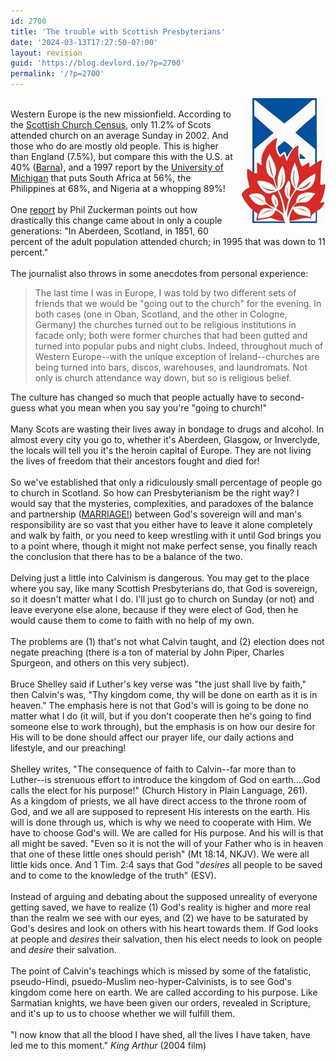 ```yaml
---
id: 2700
title: 'The trouble with Scottish Presbyterians'
date: '2024-03-13T17:27:50-07:00'
layout: revision
guid: 'https://blog.devlord.io/?p=2700'
permalink: '/?p=2700'
---
```


<a href="/assets/img/2011/10/cosic-logo.jpg" style="clear:right;float:right;margin-bottom:1em;margin-left:1em;"><img border="0" height="200" src="/assets/img/2011/10/cosic-logo.jpg?w=201" width="134" /></a><br />Western Europe is the new missionfield.  According to the <a href="http://www.scottishchristian.com/features/0305census01.shtml" target="_blank" rel="noopener">Scottish Church Census</a>, only 11.2% of Scots attended church on an average Sunday in 2002.  And those who do are mostly old people.  This is higher than England (7.5%), but compare this with the U.S. at 40% (<a href="http://www.barna.org/FlexPage.aspx?Page=BarnaUpdate&amp;BarnaUpdateID=120" target="_blank" rel="noopener">Barna</a>), and a 1997 report by the <a href="http://www.adherents.com/Na/Na_44.html" target="_blank" rel="noopener">University of Michigan</a> that puts South Africa at 56%, the Philippines at 68%, and Nigeria at a whopping 89%!<br /><br />One <a href="http://www.findarticles.com/p/articles/mi_m2843/is_2_28/ai_114090210" target="_blank" rel="noopener">report</a> by Phil Zuckerman points out how drastically this change came about in only a couple generations: "In Aberdeen, Scotland, in 1851, 60 percent of the adult population attended church; in 1995 that was down to 11 percent."<br /><br />The journalist also throws in some anecdotes from personal experience:<br /><blockquote>The last time I was in Europe, I was told by two different sets of friends that we would be "going out to the church" for the evening. In both cases (one in Oban, Scotland, and the other in Cologne, Germany) the churches turned out to be religious institutions in facade only; both were former churches that had been gutted and turned into popular pubs and night clubs. Indeed, throughout much of Western Europe--with the unique exception of Ireland--churches are being turned into bars, discos, warehouses, and laundromats. Not only is church attendance way down, but so is religious belief.</blockquote>The culture has changed so much that people actually have to second-guess what you mean when you say you're "going to church!"<br /><br />Many Scots are wasting their lives away in bondage to drugs and alcohol.  In almost every city you go to, whether it's Aberdeen, Glasgow, or Inverclyde, the locals will tell you it's the heroin capital of Europe.  They are not living the lives of freedom that their ancestors fought and died for!<br /><br />So we've established that only a ridiculously small percentage of people go to church in Scotland.  So how can Presbyterianism be the right way?  I would say that the mysteries, complexities, and paradoxes of the balance and partnership (<a href="/2005/01/10/killing-our-idolatrous-desires/">MARRIAGE!</a>) between God's sovereign will and man's responsibility are so vast that you either have to leave it alone completely and walk by faith, or you need to keep wrestling with it until God brings you to a point where, though it might not make perfect sense, you finally reach the conclusion that there has to be a balance of the two.<br /><br />Delving just a little into Calvinism is dangerous.  You may get to the place where you say, like many Scottish Presbyterians do, that God is sovereign, so it doesn't matter what I do.  I'll just go to church on Sunday (or not) and leave everyone else alone, because if they were elect of God, then he would cause them to come to faith with no help of my own.<br /><br />The problems are (1) that's not what Calvin taught, and (2) election does not negate preaching (there is a ton of material by John Piper, Charles Spurgeon, and others on this very subject).<br /><br />Bruce Shelley said if Luther's key verse was "the just shall live by faith," then Calvin's was, "Thy kingdom come, thy will be done on earth as it is in heaven."  The emphasis here is not that God's will is going to be done no matter what I do (it will, but if you don't cooperate then he's going to find someone else to work through), but the emphasis is on how our desire for His will to be done should affect our prayer life, our daily actions and lifestyle, and our preaching!<br /><br />Shelley writes, "The consequence of faith to Calvin--far more than to Luther--is strenuous effort to introduce the kingdom of God on earth....God calls the elect for his purpose!" (Church History in Plain Language, 261).<br />As a kingdom of priests, we all have direct access to the throne room of God, and we all are supposed to represent His interests on the earth.  His will is done through us, which is why we need to cooperate with Him.  We have to choose God's will.  We are called for His purpose.  And his will is that all might be saved.  "Even so it is not the will of your Father who is in heaven that one of these little ones should perish" (Mt 18:14, NKJV).  We were all little kids once.   And 1 Tim. 2:4 says that God "<i>desires</i> all people to be saved and to come to the knowledge of the truth" (ESV).<br /><br />Instead of arguing and debating about the supposed unreality of everyone getting saved, we have to realize (1) God's reality is higher and more real than the realm we see with our eyes, and (2) we have to be saturated by God's desires and look on others with his heart towards them.  If God looks at people and <i>desires</i> their salvation, then his elect needs to look on people and <i>desire</i> their salvation.<br /><br />The point of Calvin's teachings which is missed by some of the fatalistic, pseudo-Hindi, psuedo-Muslim neo-hyper-Calvinists, is to see God's kingdom come here on earth.  We are called according to his purpose.  Like Sarmatian knights, we have been given our orders, revealed in Scripture, and it's up to us to choose whether we will fulfill them.<br /><br />"I now know that all the blood I have shed, all the lives I have taken, have led me to this moment."  <i>King Arthur</i> (2004 film)<div class="blogger-post-footer"></div>